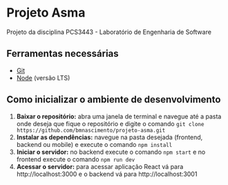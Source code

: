 # Projeto Asma
Projeto da disciplina PCS3443 - Laboratório de Engenharia de Software

## Ferramentas necessárias
- [Git](https://git-scm.com/)
- [Node](https://nodejs.org/en/) (versão LTS)

## Como inicializar o ambiente de desenvolvimento
1. **Baixar o repositório:** abra uma janela de terminal e navegue até a pasta onde deseja que fique o repositório e digite o comando `git clone https://github.com/bmnascimento/projeto-asma.git`
2. **Instalar as dependências:** navegue na pasta desejada (frontend, backend ou mobile) e execute o comando `npm install`
3. **Iniciar o servidor:** no backend execute o comando `npm start` e no frontend execute o comando `npm run dev`
4. **Acessar o servidor:** para acessar aplicação React vá para http://localhost:3000 e o backend vá para http://localhost:3001
